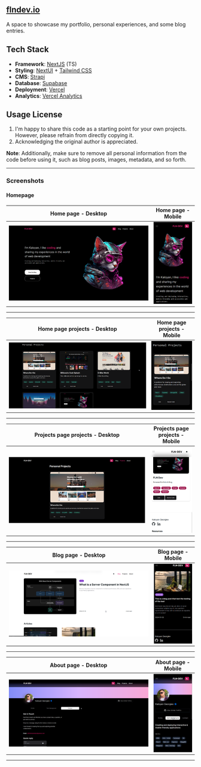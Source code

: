 ## [flndev.io](https://flndev.io/)

A space to showcase my portfolio, personal experiences, and some blog entries.

## Tech Stack

- **Framework**: [NextJS](https://nextjs.org/) (TS)
- **Styling**: [NextUI](https://nextui.org/) + [Tailwind CSS](https://tailwindcss.com/)
- **CMS**: [Strapi](https://strapi.io/)
- **Database**: [Supabase](https://supabase.com/)
- **Deployment**: [Vercel](https://vercel.com/)
- **Analytics**: [Vercel Analytics](https://vercel.com/analytics)

## Usage License

1. I'm happy to share this code as a starting point for your own projects. However, please refrain from directly copying it.
2. Acknowledging the original author is appreciated.

**Note**: Additionally, make sure to remove all personal information from the code before using it, such as blog posts, images, metadata, and so forth.

---

### Screenshots

#### Homepage

|         Home page - Desktop         |         Home page - Mobile         |
| :---------------------------------: | :--------------------------------: |
| ![](./screenshots/home-desktop.png) | ![](./screenshots/home-mobile.png) |

---

|         Home page projects - Desktop         |       Home page projects - Mobile        |
| :------------------------------------------: | :--------------------------------------: |
| ![](./screenshots/home-projects-desktop.png) | ![](./screenshots/home-projects-mobile.png) |

---

|    Projects page projects - Desktop     |    Projects page projects - Mobile     |
| :-------------------------------------: | :------------------------------------: |
| ![](./screenshots/projects-desktop.png) | ![](./screenshots/projects-mobile.png) |

---

|         Blog page - Desktop         |         Blog page - Mobile         |
| :---------------------------------: | :--------------------------------: |
| ![](./screenshots/blog-desktop.png) | ![](./screenshots/blog-mobile.png) |

---

|         About page - Desktop         |         About page - Mobile         |
| :----------------------------------: | :---------------------------------: |
| ![](./screenshots/about-desktop.png) | ![](./screenshots/about-mobile.png) |

---
